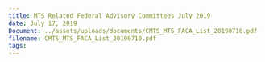 ```yaml
---
title: MTS Related Federal Advisory Committees July 2019
date: July 17, 2019
Document: ../assets/uploads/documents/CMTS_MTS_FACA_List_20190710.pdf
filename: CMTS_MTS_FACA_List_20190710.pdf
tags:
---
```

